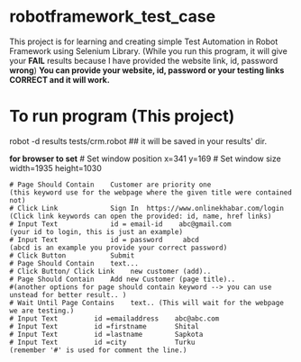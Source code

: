 # robotframework_test_case
This project is for learning and creating simple Test Automation in Robot Framework using Selenium Library.
(While you run this program, it will give your **FAIL** results because I have provided the website link, id, password **wrong**)
**You can provide your website, id, password or your testing links CORRECT and it will work.** 


# To run program (This project)
robot -d results tests/crm.robot    ## it will be saved in your results' dir.


**for browser to set**
    # Set window position    x=341          y=169
    # Set window size        width=1935     height=1030

    # Page Should Contain    Customer are priority one 
    (this keyword use for the webpage where the given title were contained not)
    # Click Link             Sign In  https://www.onlinekhabar.com/login 
    (Click link keywords can open the provided: id, name, href links)
    # Input Text             id = email-id    abc@gmail.com 
    (your id to login, this is just an example)
    # Input Text             id = password     abcd   
    (abcd is an example you provide your correct password)
    # Click Button           Submit
    # Page Should Contain    text...
    # Click Button/ Click Link    new customer (add)..
    # Page Should Contain    Add new Customer (page title)..
    #(another options for page should contain keyword --> you can use unstead for better result.. )
    # Wait Until Page Contains    text.. (This will wait for the webpage we are testing.)
    # Input Text         id =emailaddress    abc@abc.com
    # Input Text         id =firstname       Shital
    # Input Text         id =lastname        Sapkota
    # Input Text         id =city            Turku
    (remember '#' is used for comment the line.)